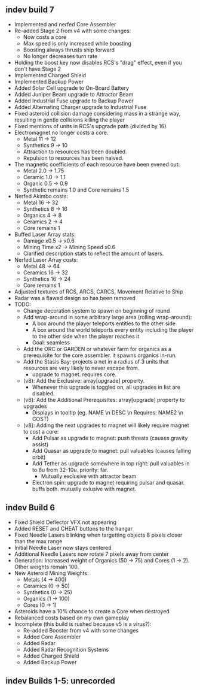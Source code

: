 ## indev build 7

- Implemented and nerfed Core Assembler
- Re-added Stage 2 from v4 with some changes:
	- Now costs a core
	- Max speed is only increased while boosting
	- Boosting always thrusts ship forward
	- No longer decreases turn rate
- Holding the boost key now disables RCS's "drag" effect, even if you don't have Stage 2
- Implemented Charged Shield
- Implemented Backup Power
- Added Solar Cell upgrade to On-Board Battery
- Added Juniper Beam upgrade to Attractor Beam
- Added Industrial Fuse upgrade to Backup Power
- Added Alternating Charger upgrade to Industrial Fuse
- Fixed asteroid collision damage considering mass in a strange way, resulting in gentle collisions killing the player
- Fixed mentions of units in RCS's upgrade path (divided by 16)
- Electromagnet no longer costs a core.
	- Metal 11 -> 12
	- Synthetics 9 -> 10
	- Attraction to resources has been doubled.
	- Repulsion to resources has been halved.
- The magnetic coefficients of each resource have been evened out:
	- Metal 2.0 -> 1.75
	- Ceramic 1.0 -> 1.1
	- Organic 0.5 -> 0.9
	- Synthetic remains 1.0 and Core remains 1.5
- Nerfed Akimbo costs:
	- Metal 16 -> 32
	- Synthetics 8 -> 16
	- Organics 4 -> 8
	- Ceramics 2 -> 4
	- Core remains 1
- Buffed Laser Array stats:
	- Damage x0.5 -> x0.6
	- Mining Time x2 -> Mining Speed x0.6
	- Clarified description stats to reflect the amount of lasers.
- Nerfed Laser Array costs:
	- Metal 48 -> 64
	- Ceramics 16 -> 32
	- Synthetics 16 -> 24
	- Core remains 1
- Adjusted textures of RCS, ARCS, CARCS, Movement Relative to Ship
- Radar was a flawed design so has been removed
- TODO:
	- Change decoration system to spawn on beginning of round
	- Add wrap-around in some arbitrary large area (rolling wrap-around):
		- A box around the player teleports entities to the other side
		- A box around the world teleports every entity including the player to the other side when the player reaches it
		- Goal: seamless
	- Add the ORC or GARDEN or whatever farm for organics as a prerequisite for the core assembler. it spawns organics in-run.
	- Add the Stasis Bay: projects a net in a radius of 3 units that resources are very likely to never escape from.
		- upgrade to magnet. requires core.
	- (v8): Add the Exclusive: array[upgrade] property.
		- Whenever this upgrade is toggled on, all upgrades in list are disabled.
	- (v8): Add the Additional Prerequisites: array[upgrade] property to upgrades
		- Displays in tooltip (eg. NAME \n DESC \n Requires: NAME2 \n COST)
	- (v8): Adding the next upgrades to magnet will likely require magnet to cost a core:
		- Add Pulsar as upgrade to magnet: push threats (causes gravity assist)
		- Add Quasar as upgrade to magnet: pull valuables (causes falling orbit)
		- Add Tether as upgrade somewhere in top right: pull valuables in to 8u from 32-10u. priority: far.
			- Mutually exclusive with attractor beam
		- Electron spin: upgrade to magnet requiring pulsar and quasar. buffs both. mutually exlusive with magnet.

## indev Build 6

- Fixed Shield Deflector VFX not appearing
- Added RESET and CHEAT buttons to the hangar
- Fixed Needle Lasers blinking when targetting objects 8 pixels closer than the max range
- Initial Needle Laser now stays centered
- Additional Needle Lasers now rotate 7 pixels away from center
- Generation: Increased weight of Organics (50 -> 75) and Cores (1 -> 2). Other weights remain 100.
- New Asteroid Mining Weights: 
	- Metals (4 -> 400)
	- Ceramics (0 -> 50)
	- Synthetics (0 -> 25)
	- Organics (1 -> 100)
	- Cores (0 -> 1)
- Asteroids have a 10% chance to create a Core when destroyed
- Rebalanced costs based on my own gameplay
- Incomplete (this build is rushed because v5 is a virus?):
	- Re-added Booster from v4 with some changes
	- Added Core Assembler
	- Added Radar
	- Added Radar Recognition Systems
	- Added Charged Shield
	- Added Backup Power

## indev Builds 1-5: unrecorded
